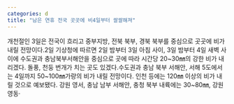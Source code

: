 ```yaml
---
categories: d
title: "남은 연휴 전국 곳곳에 비4일부터 쌀쌀해져"
---
```

개천절인 3일은 전국이 흐리고 중부지방, 전북 북부, 경북 북부를 중심으로 곳곳에 비가 내릴 전망이다.2일 기상청에 따르면 2일 밤부터 3일 아침 사이, 3일 밤부터 4일 새벽 사이에 수도권과 충남북부서해안을 중심으로 곳에 따라 시간당 20~30㎜의 강한 비가 내리겠다. 돌풍, 천둥 번개가 치는 곳도 있겠다.수도권과 충남 북부 서해안, 서해 5도에서는 4일까지 50~100㎜가량의 비가 내릴 전망이다. 인천 등에는 120㎜ 이상의 비가 내릴 것으로 예보됐다. 강원 영서, 충남 남부 서해안, 충청 북부 내륙에는 30~80㎜, 강원영동·
